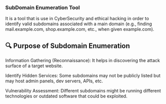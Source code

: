 ### SubDomain Enumeration Tool
It is a tool that is use in CyberSecurity and ethical hacking in order to identify valid subdomains associated with a main domain (e.g., finding mail.example.com, shop.example.com, etc., when given example.com).

## 🔍 Purpose of Subdomain Enumeration
Information Gathering (Reconnaissance): It helps in discovering the attack surface of a target website.

Identify Hidden Services: Some subdomains may not be publicly listed but may host admin panels, dev servers, APIs, etc.

Vulnerability Assessment: Different subdomains might be running different technologies or outdated software that could be exploited.
